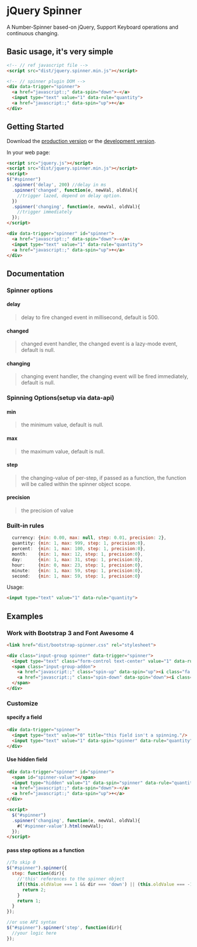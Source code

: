 # jQuery Spinner

A Number-Spinner based-on jQuery, Support Keyboard operations and continuous changing.

## Basic usage, it's very simple
```html
<!-- // ref javascript file -->
<script src="dist/jquery.spinner.min.js"></script>

<!-- // spinner plugin DOM -->
<div data-trigger="spinner">
  <a href="javascript:;" data-spin="down">-</a>
  <input type="text" value="1" data-rule="quantity">
  <a href="javascript:;" data-spin="up">+</a>
</div>
```

## Getting Started
Download the [production version][min] or the [development version][max].

[min]: https://raw.githubusercontent.com/xixilive/jquery-spinner/master/dist/jquery.spinner.min.js
[max]: https://raw.githubusercontent.com/xixilive/jquery-spinner/master/dist/jquery.spinner.js

In your web page:

```html
<script src="jquery.js"></script>
<script src="dist/jquery.spinner.min.js"></script>
<script>
$("#spinner")
  .spinner('delay', 200) //delay in ms
  .spinner('changed', function(e, newVal, oldVal){
    //trigger lazed, depend on delay option.
  })
  .spinner('changing', function(e, newVal, oldVal){
    //trigger immediately
  });
</script>

<div data-trigger="spinner" id="spinner">
  <a href="javascript:;" data-spin="down">-</a>
  <input type="text" value="1" data-rule="quantity">
  <a href="javascript:;" data-spin="up">+</a>
</div>
```

## Documentation
### Spinner options

#### delay
> delay to fire changed event in millisecond, default is 500.

#### changed
> changed event handler, the changed event is a lazy-mode event, default is null.

#### changing
> changing event handler, the changing event will be fired immediately, default is null.

### Spinning Options(setup via data-api)
#### min
> the minimum value, default is null.

#### max
> the maximum value, default is null.

#### step
> the changing-value of per-step, if passed as a function, the function will be called within the spinner object scope.

#### precision
> the precision of value

### Built-in rules
```javascript
  currency: {min: 0.00, max: null, step: 0.01, precision: 2},
  quantity: {min: 1, max: 999, step: 1, precision:0},
  percent:  {min: 1, max: 100, step: 1, precision:0},
  month:    {min: 1, max: 12, step: 1, precision:0},
  day:      {min: 1, max: 31, step: 1, precision:0},
  hour:     {min: 0, max: 23, step: 1, precision:0},
  minute:   {min: 1, max: 59, step: 1, precision:0},
  second:   {min: 1, max: 59, step: 1, precision:0}
```
Usage:
```html
<input type="text" value="1" data-rule="quantity">
```

## Examples

### Work with Bootstrap 3 and Font Awesome 4

```html
<link href="dist/bootstrap-spinner.css" rel="stylesheet">

<div class="input-group spinner" data-trigger="spinner">
  <input type="text" class="form-control text-center" value="1" data-rule="quantity">
  <span class="input-group-addon">
    <a href="javascript:;" class="spin-up" data-spin="up"><i class="fa fa-caret-up"></i></a>
    <a href="javascript:;" class="spin-down" data-spin="down"><i class="fa fa-caret-down"></i></a>
  </span>
</div>
```

### Customize

#### specify a field

```html
<div data-trigger="spinner">
  <input type="text" value="0" title="this field isn't a spinning."/>
  <input type="text" value="1" data-spin="spinner" data-rule="quantity" data-max="10">
</div>
```

#### Use hidden field

```html
<div data-trigger="spinner" id="spinner">
  <span id="spinner-value"></span>
  <input type="hidden" value="1" data-spin="spinner" data-rule="quantity" data-max="10">
  <a href="javascript:;" data-spin="down">-</a>
  <a href="javascript:;" data-spin="up">+</a>
</div>

<script>
  $("#spinner")
  .spinner('changing', function(e, newVal, oldVal){
    #('#spinner-value').html(newVal);
  });
</script>
```

#### pass step options as a function
```javascript
//To skip 0
$("#spinner").spinner({
  step: function(dir){
    //'this' references to the spinner object
    if((this.oldValue === 1 && dir === 'down') || (this.oldValue === -1 && dir === 'up')){
      return 2;
    }
    return 1;
  }
});

//or use API syntax
$("#spinner").spinner('step', function(dir){
  //your logic here
});
```
